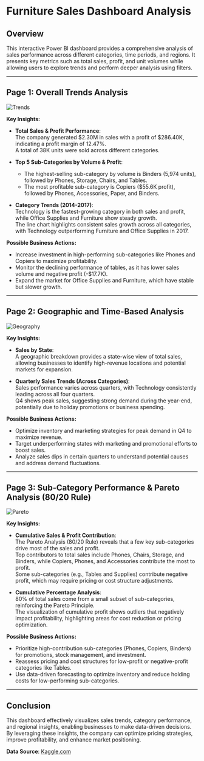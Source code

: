 # Furniture Sales Dashboard Analysis

## Overview

This interactive Power BI dashboard provides a comprehensive analysis of sales performance across different categories, time periods, and regions. It presents key metrics such as total sales, profit, and unit volumes while allowing users to explore trends and perform deeper analysis using filters.

---

## Page 1: Overall Trends Analysis

![Trends](https://github.com/user-attachments/assets/59190f1e-baea-413a-8da6-72de903c7dc6)


**Key Insights:**
- **Total Sales & Profit Performance**:  
  The company generated $2.30M in sales with a profit of $286.40K, indicating a profit margin of 12.47%.  
  A total of 38K units were sold across different categories.

- **Top 5 Sub-Categories by Volume & Profit**:  
  - The highest-selling sub-category by volume is Binders (5,974 units), followed by Phones, Storage, Chairs, and Tables.  
  - The most profitable sub-category is Copiers ($55.6K profit), followed by Phones, Accessories, Paper, and Binders.

- **Category Trends (2014-2017)**:  
  Technology is the fastest-growing category in both sales and profit, while Office Supplies and Furniture show steady growth.  
  The line chart highlights consistent sales growth across all categories, with Technology outperforming Furniture and Office Supplies in 2017.

**Possible Business Actions:**
- Increase investment in high-performing sub-categories like Phones and Copiers to maximize profitability.
- Monitor the declining performance of tables, as it has lower sales volume and negative profit (-$17.7K).
- Expand the market for Office Supplies and Furniture, which have stable but slower growth.

---

## Page 2: Geographic and Time-Based Analysis

![Geography](https://github.com/user-attachments/assets/059fa4af-667d-4f01-acf4-69189fbb36cd)


**Key Insights:**
- **Sales by State**:  
  A geographic breakdown provides a state-wise view of total sales, allowing businesses to identify high-revenue locations and potential markets for expansion.

- **Quarterly Sales Trends (Across Categories)**:  
  Sales performance varies across quarters, with Technology consistently leading across all four quarters.  
  Q4 shows peak sales, suggesting strong demand during the year-end, potentially due to holiday promotions or business spending.

**Possible Business Actions:**
- Optimize inventory and marketing strategies for peak demand in Q4 to maximize revenue.
- Target underperforming states with marketing and promotional efforts to boost sales.
- Analyze sales dips in certain quarters to understand potential causes and address demand fluctuations.

---

## Page 3: Sub-Category Performance & Pareto Analysis (80/20 Rule)

![Pareto](https://github.com/user-attachments/assets/09e09d7e-68c2-42e2-93df-99d800b289aa)


**Key Insights:**
- **Cumulative Sales & Profit Contribution**:  
  The Pareto Analysis (80/20 Rule) reveals that a few key sub-categories drive most of the sales and profit.  
  Top contributors to total sales include Phones, Chairs, Storage, and Binders, while Copiers, Phones, and Accessories contribute the most to profit.  
  Some sub-categories (e.g., Tables and Supplies) contribute negative profit, which may require pricing or cost structure adjustments.

- **Cumulative Percentage Analysis**:  
  80% of total sales come from a small subset of sub-categories, reinforcing the Pareto Principle.  
  The visualization of cumulative profit shows outliers that negatively impact profitability, highlighting areas for cost reduction or pricing optimization.

**Possible Business Actions:**
- Prioritize high-contribution sub-categories (Phones, Copiers, Binders) for promotions, stock management, and investment.
- Reassess pricing and cost structures for low-profit or negative-profit categories like Tables.
- Use data-driven forecasting to optimize inventory and reduce holding costs for low-performing sub-categories.

---

## Conclusion  
This dashboard effectively visualizes sales trends, category performance, and regional insights, enabling businesses to make data-driven decisions. By leveraging these insights, the company can optimize pricing strategies, improve profitability, and enhance market positioning.

**Data Source**: [Kaggle.com](https://www.kaggle.com)
